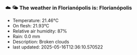 ### ☁️ 🌤️  The weather in Florianópolis is: Florianópolis

- Temperature: 21.46°C
- On flesh: 21.93°C
- Relative air humidity: 87%
- Rain: 0.0 mm
- Description: Broken clouds
- last updated: 2025-05-16T12:36:10.570522
